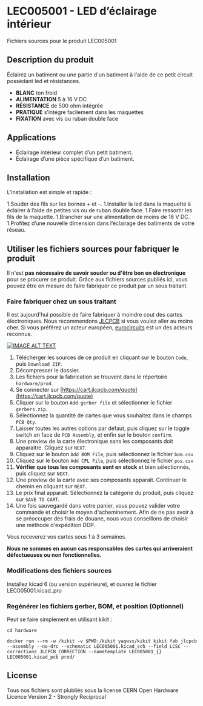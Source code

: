 # LEC005001 - LED d’éclairage intérieur
Fichiers sources pour le produit LEC005001

## Description du produit

Éclairez un batiment ou une partie d'un batiment à l'aide de ce petit circuit possédant led et résistances.
- **BLANC** ton froid
- **ALIMENTATION** 5 à 16 V DC
- **RÉSISTANCE** de 500 ohm intégrée
- **PRATIQUE** s’intégre facilement dans les maquettes
- **FIXATION** avec vis ou ruban double face

## Applications

- Éclairage intérieur complet d’un petit batiment.
- Éclairage d’une pièce spécifique d’un batiment.

## Installation

L’installation est simple et rapide :

1.Souder des fils sur les bornes + et -.
1.Installer la led dans la maquette à éclairer à l’aide de petites vis ou de ruban double face.
1.Faire ressortir les fils de la maquette.
1.Brancher sur une alimentation de moins de 16 V DC.
1.Profitez d’une nouvelle dimension dans l’éclairage des batiments de votre réseau.

## Utiliser les fichiers sources pour fabriquer le produit

Il n'est **pas nécessaire de savoir souder ou d'être bon en électronique** pour se procurer ce produit. Grâce aux fichiers sources publiés ici, vous pouvez être en mesure de faire fabriquer ce produit par un sous traitant.

### Faire fabriquer chez un sous traitant

Il est aujourd'hui possible de faire fabriquer à moindre cout des cartes électroniques. Nous recommendons [JLCPCB](https://jlcpcb.com/) si vous voulez aller au moins cher. Si vous préférez un acteur européen, [eurocircuits](https://www.eurocircuits.com/) est un des acteurs reconnus.

[![IMAGE ALT TEXT](https://user-images.githubusercontent.com/21155051/227790488-3d505f7f-50a5-4423-a540-14bc276046c1.png)](http://www.youtube.com/watch?v=RXGGvsUtz0c "TUTO : faire fabriquer un produit LECTIX")

1. Télécherger les sources de ce produit en cliquant sur le bouton `Code`, puis `Download ZIP`.
1. Décompresser le dossier.
1. Les fichiers pour la fabrication se trouvent dans le répertoire `hardware/prod`.
1. Se connecter sur [https://cart.jlcpcb.com/quote](https://cart.jlcpcb.com/quote)
1. Cliquer sur le bouton `Add gerber file` et sélectionner le fichier `gerbers.zip`.
1. Sélectionnez la quantité de cartes que vous souhaitez dans le champs `PCB Qty`.
1. Laisser toutes les autres options par défaut, puis cliquez sur le toggle switch en face de `PCB Assembly`, et enfin sur le bouton `confirm`.
1. Une preview de la carte électronique sans les composants doit apparaitre. Cliquez sur `NEXT`.
1. Cliquez sur le bouton `Add BOM File`, puis sélectionnez le fichier `bom.csv`
1. Cliquez sur le bouton `Add CPL File`, puis sélectionnez le fichier `pos.csv`
1. **Vérifier que tous les composants sont en stock** et bien sélectionnés, puis cliquez sur `NEXT`.
1. Une preview de la carte avec ses composants apparait. Continuer le chemin en cliquant sur `NEXT`.
1. Le prix final apparait. Sélectionnez la catégorie du produit, puis cliquez sur `SAVE TO CART`.
1. Une fois sauvegardé dans votre panier, vous pouvez valider votre commande et choisir le moyen d'acheminement. Afin de ne pas avoir à se préoccuper des frais de douane, nous vous conseillons de choisir une méthode d'expédition DDP.

Vous receverez vos cartes sous 1 à 3 semaines. 

**Nous ne sommes en aucun cas responsables des cartes qui arriveraient défectueuses ou non fonctionnelles.**

### Modifications des fichiers sources

Installez kicad 6 (ou version supérieure), et ouvrez le fichier LEC005001.kicad_pro

### Regénérer les fichiers gerber, BOM, et position (Optionnel)

Peut se faire simplement en utilisant kikit :

```
cd hardware

docker run --rm -w /kikit -v $PWD:/kikit yaqwsx/kikit kikit fab jlcpcb --assembly --no-drc --schematic LEC005001.kicad_sch --field LCSC --corrections JLCPCB_CORRECTION --nametemplate LEC005001_{} LEC005001.kicad_pcb prod/

```

## License
Tous nos fichiers sont plubliés sous la license CERN Open Hardware Licence Version 2 - Strongly Reciprocal